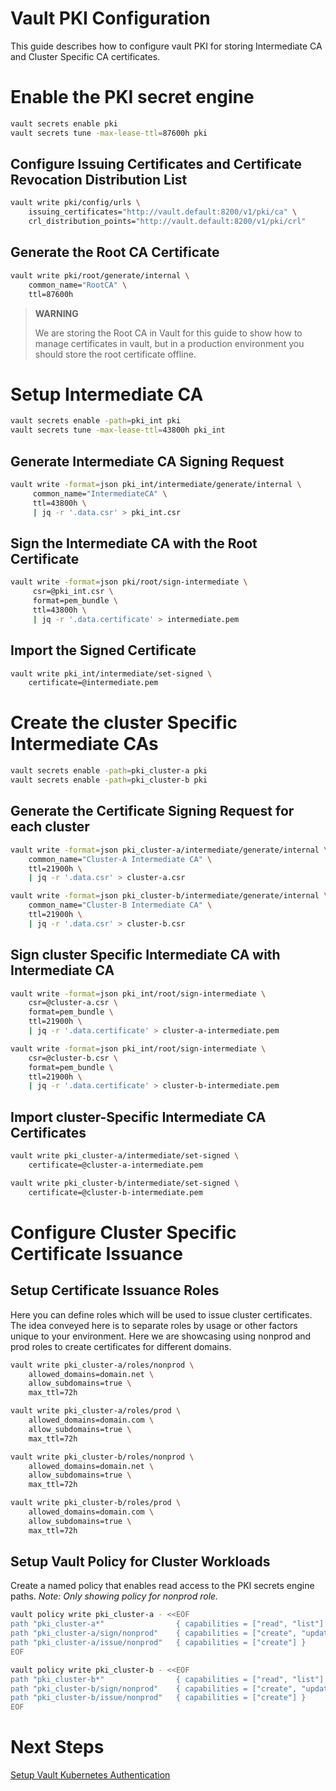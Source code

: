 # Vault PKI Configuration
This guide describes how to configure vault PKI for storing Intermediate CA and Cluster Specific CA certificates.

# Enable the PKI secret engine

```bash
vault secrets enable pki
vault secrets tune -max-lease-ttl=87600h pki
```

## Configure Issuing Certificates and Certificate Revocation Distribution List

```bash
vault write pki/config/urls \
    issuing_certificates="http://vault.default:8200/v1/pki/ca" \
    crl_distribution_points="http://vault.default:8200/v1/pki/crl"
```

## Generate the Root CA Certificate

```bash
vault write pki/root/generate/internal \
    common_name="RootCA" \
    ttl=87600h
```

> **WARNING**
>
> We are storing the Root CA in Vault for this guide to show how to manage certificates in vault, but in a production environment you should store the root certificate offline.
>

# Setup Intermediate CA

```bash
vault secrets enable -path=pki_int pki
vault secrets tune -max-lease-ttl=43800h pki_int
```

## Generate Intermediate CA Signing Request

```bash
vault write -format=json pki_int/intermediate/generate/internal \
     common_name="IntermediateCA" \
     ttl=43800h \
     | jq -r '.data.csr' > pki_int.csr
```

## Sign the Intermediate CA with the Root Certificate

```bash
vault write -format=json pki/root/sign-intermediate \
     csr=@pki_int.csr \
     format=pem_bundle \
     ttl=43800h \
     | jq -r '.data.certificate' > intermediate.pem    
```

## Import the Signed Certificate

```bash
vault write pki_int/intermediate/set-signed \
    certificate=@intermediate.pem    
```

# Create the cluster Specific Intermediate CAs

```bash
vault secrets enable -path=pki_cluster-a pki
vault secrets enable -path=pki_cluster-b pki
```

## Generate the Certificate Signing Request for each cluster

```bash
vault write -format=json pki_cluster-a/intermediate/generate/internal \
    common_name="Cluster-A Intermediate CA" \
    ttl=21900h \
    | jq -r '.data.csr' > cluster-a.csr

vault write -format=json pki_cluster-b/intermediate/generate/internal \
    common_name="Cluster-B Intermediate CA" \
    ttl=21900h \
    | jq -r '.data.csr' > cluster-b.csr    
```

## Sign cluster Specific Intermediate CA with Intermediate CA

```bash
vault write -format=json pki_int/root/sign-intermediate \
    csr=@cluster-a.csr \
    format=pem_bundle \
    ttl=21900h \
    | jq -r '.data.certificate' > cluster-a-intermediate.pem    

vault write -format=json pki_int/root/sign-intermediate \
    csr=@cluster-b.csr \
    format=pem_bundle \
    ttl=21900h \
    | jq -r '.data.certificate' > cluster-b-intermediate.pem    
```

## Import cluster-Specific Intermediate CA Certificates

```bash
vault write pki_cluster-a/intermediate/set-signed \
    certificate=@cluster-a-intermediate.pem

vault write pki_cluster-b/intermediate/set-signed \
    certificate=@cluster-b-intermediate.pem
```

# Configure Cluster Specific Certificate Issuance

## Setup Certificate Issuance Roles
Here you can define roles which will be used to issue cluster certificates. The idea conveyed here is to separate roles by usage or other factors unique to your environment. Here we are showcasing using nonprod and prod roles to create certificates for different domains.

```bash
vault write pki_cluster-a/roles/nonprod \
    allowed_domains=domain.net \
    allow_subdomains=true \
    max_ttl=72h

vault write pki_cluster-a/roles/prod \
    allowed_domains=domain.com \
    allow_subdomains=true \
    max_ttl=72h    

vault write pki_cluster-b/roles/nonprod \
    allowed_domains=domain.net \
    allow_subdomains=true \
    max_ttl=72h

vault write pki_cluster-b/roles/prod \
    allowed_domains=domain.com \
    allow_subdomains=true \
    max_ttl=72h    
```
## Setup Vault Policy for Cluster Workloads

Create a named policy that enables read access to the PKI secrets engine paths. *Note: Only showing policy for nonprod role.*

```bash
vault policy write pki_cluster-a - <<EOF
path "pki_cluster-a*"                { capabilities = ["read", "list"] }
path "pki_cluster-a/sign/nonprod"    { capabilities = ["create", "update"] }
path "pki_cluster-a/issue/nonprod"   { capabilities = ["create"] }
EOF

vault policy write pki_cluster-b - <<EOF
path "pki_cluster-b*"                { capabilities = ["read", "list"] }
path "pki_cluster-b/sign/nonprod"    { capabilities = ["create", "update"] }
path "pki_cluster-b/issue/nonprod"   { capabilities = ["create"] }
EOF
```

# Next Steps

[Setup Vault Kubernetes Authentication](./vault-kubernetes-authentication.md)